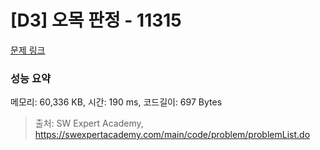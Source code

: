 # [D3] 오목 판정 - 11315 

[문제 링크](https://swexpertacademy.com/main/code/problem/problemDetail.do?contestProbId=AXaSUPYqPYMDFASQ) 

### 성능 요약

메모리: 60,336 KB, 시간: 190 ms, 코드길이: 697 Bytes



> 출처: SW Expert Academy, https://swexpertacademy.com/main/code/problem/problemList.do